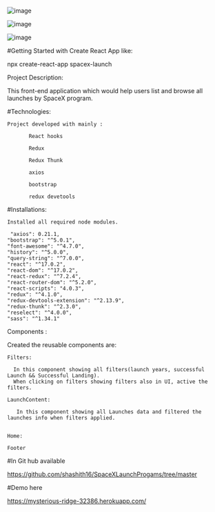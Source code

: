 ![image](https://user-images.githubusercontent.com/78695003/121380201-4ebe3b80-c962-11eb-9369-e79dd1ccf58c.png)

![image](https://user-images.githubusercontent.com/78695003/121380748-c5f3cf80-c962-11eb-82aa-91c9397171b0.png)

![image](https://user-images.githubusercontent.com/78695003/121381085-07847a80-c963-11eb-81cf-ff04714ce7f7.png)




#Getting Started with Create React App like:  

  npx create-react-app spacex-launch

Project Description: 

  This front-end application which would help users list and browse all launches by SpaceX program.
  
#Technologies:

    Project developed with mainly :

           React hooks

           Redux

           Redux Thunk

           axios

           bootstrap

           redux devetools

    
    
 #Installations: 
 
    Installed all required node modules.
    
     "axios": 0.21.1,
    "bootstrap": "^5.0.1",
    "font-awesome": "^4.7.0",
    "history": "^5.0.0",
    "query-string": "^7.0.0",
    "react": "^17.0.2",
    "react-dom": "^17.0.2",
    "react-redux": "^7.2.4",
    "react-router-dom": "^5.2.0",
    "react-scripts": "4.0.3",
    "redux": "^4.1.0",
    "redux-devtools-extension": "^2.13.9",
    "redux-thunk": "^2.3.0",
    "reselect": "^4.0.0",
    "sass": "^1.34.1"
    
    
    
 Components :
  
  Created the reusable components are:
    
    Filters:
      
      In this component showing all filters(launch years, successful Launch && Successful Landing).
      When clicking on filters showing filters also in UI, active the filters.
      
    LaunchContent:
      
       In this component showing all Launches data and filtered the launches info when filters applied.
      
    
    Home: 
      
    Footer
    
 #In Git hub available
   
   https://github.com/shashith16/SpaceXLaunchProgams/tree/master
   
   
#Demo here

   https://mysterious-ridge-32386.herokuapp.com/
   
